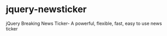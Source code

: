 # jquery-newsticker
jQuery Breaking News Ticker- A powerful, flexible, fast, easy to use news ticker
 
